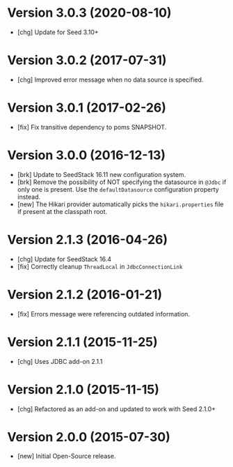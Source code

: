 # Version 3.0.3 (2020-08-10)

* [chg] Update for Seed 3.10+ 

# Version 3.0.2 (2017-07-31)

* [chg] Improved error message when no data source is specified.

# Version 3.0.1 (2017-02-26)

* [fix] Fix transitive dependency to poms SNAPSHOT.

# Version 3.0.0 (2016-12-13)

* [brk] Update to SeedStack 16.11 new configuration system.
* [brk] Remove the possibility of NOT specifying the datasource in `@Jdbc` if only one is present. Use the `defaultDatasource` configuration property instead. 
* [new] The Hikari provider automatically picks the `hikari.properties` file if present at the classpath root.

# Version 2.1.3 (2016-04-26)

* [chg] Update for SeedStack 16.4
* [fix] Correctly cleanup `ThreadLocal` in `JdbcConnectionLink`

# Version 2.1.2 (2016-01-21)

* [fix] Errors message were referencing outdated information.

# Version 2.1.1 (2015-11-25)

* [chg] Uses JDBC add-on 2.1.1

# Version 2.1.0 (2015-11-15)

* [chg] Refactored as an add-on and updated to work with Seed 2.1.0+

# Version 2.0.0 (2015-07-30)

* [new] Initial Open-Source release.
